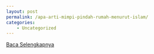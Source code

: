 ```yaml
---
layout: post
permalink: /apa-arti-mimpi-pindah-rumah-menurut-islam/
categories:
    - Uncategorized
---
```


[Baca Selengkapnya](/08)